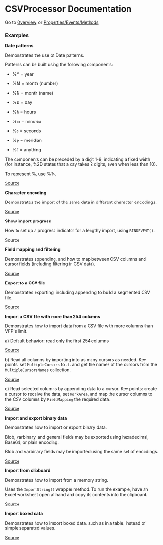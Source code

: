 # CSVProcessor Documentation

Go to [Overview](DOCUMENTATION.md "Overview"), or [Properties/Events/Methods](pem.md "PEM")

### Examples

**Date patterns**

Demonstrates the use of Date patterns.

Patterns can be built using the following components:

- %Y = year

- %M = month (number)

- %N = month (name)

- %D = day

- %h = hours

- %m = minutes

- %s = seconds

- %p = meridian

- %? = anything

The components can be preceded by a digit 1-9, indicating a fixed width (for instance, %2D states that a day takes 2 digits, even when less than 10).

To represent %, use %%.

[Source](examples/datepatterns.prg "Source")

**Character encoding**

Demonstrates the import of the same data in different character encodings.

[Source](examples/encodings.prg "Source")

**Show import progress**

How to set up a progress indicator for a lengthy import, using `BINDEVENT()`.

[Source](examples/showprogress.prg "Source")

**Field mapping and filtering**

Demonstrates appending, and how to map between CSV columns and cursor fields (including filtering in CSV data).

[Source](examples/fieldmapping.prg "Source")

**Export to a CSV file**

Demonstrates exporting, including appending to build a segmented CSV file.

[Source](examples/export.prg "Source")

**Import a CSV file with more than 254 columns**

Demonstrates how to import data from a CSV file with more columns than VFP's limit.

a) Default behavior: read only the first 254 columns.

[Source](examples/morethan254columns_first254.prg "Source")

b) Read all columns by importing into as many cursors as needed. Key points: set `MultipleCursors` to .T. and get the names of the cursors from the `MultipleCursorsNames` collection.

[Source](examples/morethan254columns_all.prg "Source")

c) Read selected columns by appending data to a cursor. Key points: create a cursor to receive the data, set `WorkArea`, and map the cursor columns to the CSV columns by `FieldMapping` the required data.

[Source](examples/morethan254columns_selected.prg "Source")

**Import and export binary data**

Demonstrates how to import or export binary data.

Blob, varbinary, and general fields may be exported using hexadecimal, Base64, or plain encoding.

Blob and varbinary fields may be imported using the same set of encodings.

[Source](examples/binarydata.prg "Source")

**Import from clipboard**

Demonstrates how to import from a memory string.

Uses the `ImportString()` wrapper method. To run the example, have an Excel worksheet open at hand and copy its contents into the clipboard.

[Source](examples/fromclipboard.prg "Source")

**Import boxed data**

Demonstrates how to import boxed data, such as in a table, instead of simple separated values.

[Source](examples/importboxeddata.prg "Source")
